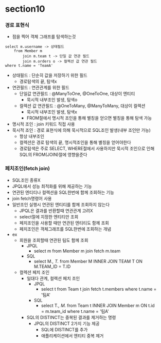 # section10

### 경로 표현식
- 점을 찍어 객체 그래프를 탐색하는것
```
select m.username -> 상태필드
    from Member m
        join m.team t -> 단일 값 연관 필드
        join m.orders o -> 컬렉션 값 연관 필드
where t.name = 'TeamA'
```
- 상태필드 : 단순히 값을 저장하기 위한 필드
    - 경로탐색의 끝, 탐색x
- 연관필드 : 연관관계를 위한 필드
    - 단일값 연관필드 : @ManyToOne, @OneToOne, 대상이 엔티티
        - 묵시적 내부조인 발생, 탐색o
    - 컬렉션 값 연관필드 : @OneToMany, @ManyToMany, 대상이 컬렉션
        - 묵시적 내부조인 발생, 탐색x
        - FROM절에서 명시적 조인을 통해 별칭을 얻으면 별칭을 통해 탐색 가능
- 명시적 조인 : join 키워드 직접 사용
- 묵시적 조인 : 경로 표현식에 의해 묵시적으로 SQL조인 발생(내부 조인만 가능)
    - 항상 내부조인
    - 컬렉션은 경로 탐색의 끝, 명시적조인을 통해 별칭을 얻어야한다
    - 경로탐색은 주로 SELECT, WHERE절에서 사용하지만 묵시적 조인으로 인해 SQL의 FROM(JOIN)절에 영향을준다

### 페치조인(fetch join)
- SQL조인 종류X
- JPQL에서 성능 최적화를 위해 제공하는 기능
- 연관된 엔티티나 컬렉션을 SQL한번에 함께 조회하는 기능
- join fetch명령어 사용
- 일반조인 실행시 연관된 엔티티를 함께 조회하지 않는다
    - JPQL은 결과를 반환할때 연관관계 고려X
    - select절에 지정한 엔티티만 조회
    - 페치조인을 사용할 때만 연관된 엔티티도 함께 조회
    - 페치조인은 객체그래프를 SQL한번에 조회하는 개념
- ex
    - 회원을 조회할때 연관된 팀도 함께 조회
        - JPQL
            - select m from Member m join fetch m.team
        - SQL
            - select M.*, T.* from Member M INNER JOIN TEAM T ON M.TEAM_ID = T.ID
    - 컬렉션 페치 조인
        - 일대다 관계, 컬렉션 페치 조인
            - JPQL
                - select t from Team t join fetch t.members where t.name = '팀A'
            - SQL
                - select T.*, M.* from Team t INNER JOIN Member m ON t.id = m.team_id where t.name = '팀A'
        - SQL의 DISTINCT는 중복된 결과를 제거하는 명령
            - JPQL의 DISTINCT 2가지 기능 제공
                - SQL에 DISTINCT를 추가
                - 애플리케이션에서 엔티티 중복 제거